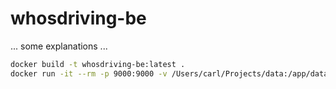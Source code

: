 # whosdriving-be

... some explanations ...

```bash
docker build -t whosdriving-be:latest .
docker run -it --rm -p 9000:9000 -v /Users/carl/Projects/data:/app/data --name whosdriving-app whosdriving-be
```